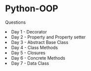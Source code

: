 # Python-OOP

Questions

<li> Day 1 - Decorator </li>
<li>Day 2 - Property and Property setter </li>
<li>Day 3 - Abstract Base Class </li>
<li>Day 4 - Class Methods </li>
<li>Day 5 - Closures </li>
<li>Day 6 - Concrete Methods </li>
<li>Day 7 - Data Class </li>

